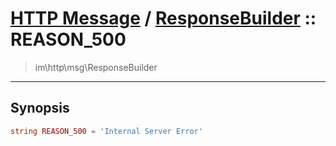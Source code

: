 # [HTTP Message](http.md) / [ResponseBuilder](http-ResponseBuilder.md) :: REASON_500
 > im\http\msg\ResponseBuilder
____

## Synopsis
```php
string REASON_500 = 'Internal Server Error'
```
